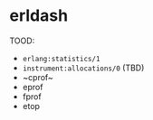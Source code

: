erldash
=======

TOOD:
- `erlang:statistics/1`
- `instrument:allocations/0` (TBD)
- ~cprof~
- eprof
- fprof
- etop
